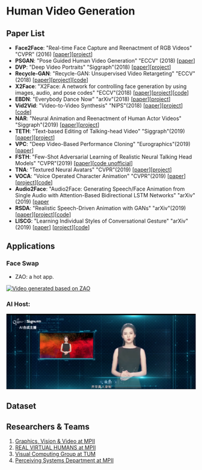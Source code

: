 # Human Video Generation 
## Paper List
- **Face2Face**: "Real-time Face Capture and Reenactment of RGB Videos" "CVPR" (2016) [[paper](https://web.stanford.edu/~zollhoef/papers/CVPR2016_Face2Face/paper.pdf)][[project](https://web.stanford.edu/~zollhoef/papers/CVPR2016_Face2Face/page.html)]
- **PSGAN**: "Pose Guided Human Video Generation" "ECCV" (2018) [[paper](http://openaccess.thecvf.com/content_ECCV_2018/papers/Ceyuan_Yang_Pose_Guided_Human_ECCV_2018_paper.pdf)]
- **DVP**: "Deep Video Portraits" "Siggraph"(2018) [[paper](https://web.stanford.edu/~zollhoef/papers/SG2018_DeepVideo/paper.pdf)][[project](https://web.stanford.edu/~zollhoef/papers/SG2018_DeepVideo/page.html)]
- **Recycle-GAN**: "Recycle-GAN: Unsupervised Video Retargeting" "ECCV"(2018) [[paper](https://www.cs.cmu.edu/~aayushb/Recycle-GAN/recycle_gan.pdf)][[project](https://www.cs.cmu.edu/~aayushb/Recycle-GAN/)][[code](https://github.com/aayushbansal/Recycle-GAN)]
- **X2Face**: "X2Face: A network for controlling face generation by using images, audio, and pose codes" "ECCV"(2018) [[paper](http://www.robots.ox.ac.uk/~vgg/publications/2018/Wiles18/wiles18.pdf)][[project](http://www.robots.ox.ac.uk/~vgg/research/unsup_learn_watch_faces/x2face.html)][[code](https://github.com/oawiles/X2Face)]
- **EBDN**: "Everybody Dance Now" "arXiv"(2018) [[paper](https://arxiv.org/pdf/1808.07371.pdf)][[project](https://carolineec.github.io/everybody_dance_now/)]
- **Vid2Vid**: "Video-to-Video Synthesis" "NIPS"(2018) [[paper](https://tcwang0509.github.io/vid2vid/paper_vid2vid.pdf)][[project](https://tcwang0509.github.io/vid2vid/)][[code](https://github.com/NVIDIA/vid2vid)]
- **NAR**: "Neural Animation and Reenactment of Human Actor Videos" "Siggraph"(2019) [[paper](https://arxiv.org/abs/1809.03658)][[project](http://gvv.mpi-inf.mpg.de/projects/wxu/HumanReenactment/)]
- **TETH**: "Text-based Editing of Talking-head Video" "Siggraph"(2019) [[paper](https://www.ohadf.com/projects/text-based-editing/data/text-based-editing.pdf)][[project](https://www.ohadf.com/projects/text-based-editing/)]
- **VPC**: "Deep Video-Based Performance Cloning" "Eurographics"(2019) [[paper](https://arxiv.org/abs/1808.06847)]
- **FSTH**: "Few-Shot Adversarial Learning of Realistic Neural Talking Head Models" "CVPR"(2019) [[paper](https://arxiv.org/pdf/1905.08233.pdf)][[code unofficial](https://github.com/grey-eye/talking-heads)]
- **TNA**: "Textured Neural Avatars" "CVPR"(2019) [[paper](https://arxiv.org/abs/1905.08776)][[project](https://saic-violet.github.io/texturedavatar/)]
- **VOCA**: "Voice Operated Character Animation" "CVPR"(2019) [[paper](https://ps.is.tuebingen.mpg.de/uploads_file/attachment/attachment/510/paper_final.pdf)][[project](https://voca.is.tue.mpg.de/)][[code](https://github.com/TimoBolkart/voca)]
- **Audio2Face**: "Audio2Face: Generating Speech/Face Animation from Single Audio with Attention-Based Bidirectional LSTM Networks" "arXiv"(2019) [[paper](https://arxiv.org/abs/1905.11142)
- **RSDA**: "Realistic Speech-Driven Animation with GANs" "arXiv"(2019) [[paper](https://arxiv.org/abs/1906.06337)][[project](https://sites.google.com/view/facial-animation)][[code](https://github.com/DinoMan/speech-driven-animation)]
- **LISCG**: "Learning Individual Styles of Conversational Gesture" "arXiv"(2019) [[paper](https://arxiv.org/abs/1906.04160)] [[project](http://people.eecs.berkeley.edu/~shiry/projects/speech2gesture/)][[code](https://github.com/amirbar/speech2gesture)]




## Applications
### Face Swap
- ZAO: a hot app.

[![Video generated based on ZAO](https://img.youtube.com/vi/m0u68w2H7_Y/0.jpg)](https://www.youtube.com/watch?v=m0u68w2H7_Y)
### AI Host: 

[![Video generated by SouGou](./images/AI-host.png)](https://m.weibo.cn/status/4403475372638235?wm=3333_2001&from=1097193010&sourcetype=dingding)
## Dataset

## Researchers & Teams

1. [Graphics, Vision & Video at MPII](http://gvv.mpi-inf.mpg.de/)
2. [REAL VIRTUAL HUMANS at MPII](https://virtualhumans.mpi-inf.mpg.de/)
3. [Visual Computing Group at TUM](http://www.niessnerlab.org/index.html)
4. [Perceiving Systems Department at MPII](https://ps.is.tuebingen.mpg.de/)
